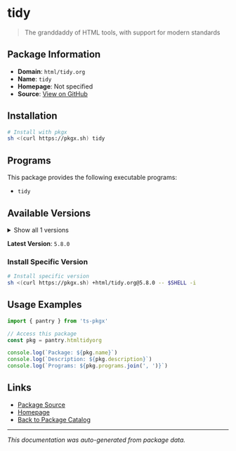 # tidy

> The granddaddy of HTML tools, with support for modern standards

## Package Information

- **Domain**: `html/tidy.org`
- **Name**: `tidy`
- **Homepage**: Not specified
- **Source**: [View on GitHub](https://github.com/pkgxdev/pantry/tree/main/projects/html-tidy.org/package.yml)

## Installation

```bash
# Install with pkgx
sh <(curl https://pkgx.sh) tidy
```

## Programs

This package provides the following executable programs:

- `tidy`

## Available Versions

<details>
<summary>Show all 1 versions</summary>

- `5.8.0`

</details>

**Latest Version**: `5.8.0`

### Install Specific Version

```bash
# Install specific version
sh <(curl https://pkgx.sh) +html/tidy.org@5.8.0 -- $SHELL -i
```

## Usage Examples

```typescript
import { pantry } from 'ts-pkgx'

// Access this package
const pkg = pantry.htmltidyorg

console.log(`Package: ${pkg.name}`)
console.log(`Description: ${pkg.description}`)
console.log(`Programs: ${pkg.programs.join(', ')}`)
```

## Links

- [Package Source](https://github.com/pkgxdev/pantry/tree/main/projects/html-tidy.org/package.yml)
- [Homepage](#)
- [Back to Package Catalog](../package-catalog.md)

---

*This documentation was auto-generated from package data.*
